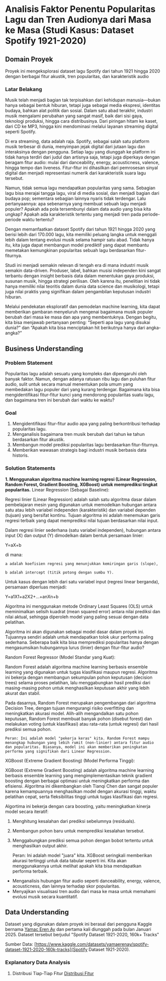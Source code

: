 # Analisis Faktor Penentu Popularitas Lagu dan Tren Audionya dari Masa ke Masa (Studi Kasus: Dataset Spotify 1921-2020)

## Domain Proyek 
Proyek ini mengeksplorasi dataset lagu Spotify dari tahun 1921 hingga 2020 dengan berbagai fitur akustik, tren popularitas, dan karakteristik audio

### Latar Belakang
Musik telah menjadi bagian tak terpisahkan dari kehidupan manusia—bukan hanya sebagai bentuk hiburan, tetapi juga sebagai media ekspresi, identitas budaya, bahkan alat politik dan sosial. Dalam satu abad terakhir, industri musik mengalami perubahan yang sangat masif, baik dari sisi gaya, teknologi produksi, hingga cara distribusinya. Dari piringan hitam ke kaset, dari CD ke MP3, hingga kini mendominasi melalui layanan streaming digital seperti Spotify.

Di era streaming, data adalah raja. Spotify, sebagai salah satu platform musik terbesar di dunia, menyimpan jejak digital dari jutaan lagu dan interaksinya dengan pengguna. Setiap lagu yang diunggah ke platform ini tidak hanya terdiri dari judul dan artisnya saja, tetapi juga diperkaya dengan beragam fitur audio: mulai dari danceability, energy, acousticness, valence, hingga tempo dan liveness. Fitur-fitur ini dihasilkan dari pemrosesan sinyal digital dan menjadi representasi numerik dari karakteristik suara lagu tersebut.

Namun, tidak semua lagu mendapatkan popularitas yang sama. Sebagian lagu bisa merajai tangga lagu, viral di media sosial, dan menjadi bagian dari budaya pop; sementara sebagian lainnya nyaris tidak terdengar. Lalu pertanyaannya: apa sebenarnya yang membuat sebuah lagu menjadi populer? Apakah ada pola tersembunyi dalam data audio yang bisa kita ungkap? Apakah ada karakteristik tertentu yang menjadi tren pada periode-periode waktu tertentu?

Dengan memanfaatkan dataset Spotify dari tahun 1921 hingga 2020 yang berisi lebih dari 170.000 lagu, kita memiliki peluang langka untuk menggali lebih dalam tentang evolusi musik selama hampir satu abad. Tidak hanya itu, kita juga dapat membangun model prediktif yang dapat membantu memetakan kemungkinan popularitas sebuah lagu berdasarkan fitur-fiturnya.

Studi ini menjadi semakin relevan di tengah era di mana industri musik semakin data-driven. Produser, label, bahkan musisi independen kini sangat terbantu dengan insight berbasis data dalam menentukan gaya produksi, susunan musik, hingga strategi perilisan. Oleh karena itu, penelitian ini tidak hanya memiliki nilai teoritis dalam dunia data science dan musikologi, tetapi juga nilai praktis yang signifikan dalam pengambilan keputusan industri hiburan.

Melalui pendekatan eksploratif dan pemodelan machine learning, kita dapat memberikan gambaran menyeluruh mengenai bagaimana musik populer berubah dari masa ke masa dan apa yang membentuknya. Dengan begitu, kita bisa menjawab pertanyaan penting: “Seperti apa lagu yang disukai dunia?” dan “Apakah kita bisa menciptakan hit berikutnya hanya dari angka-angka?”
## Business Understanding

### Problem Statement

Popularitas lagu adalah sesuatu yang kompleks dan dipengaruhi oleh banyak faktor. Namun, dengan adanya ratusan ribu lagu dan puluhan fitur audio, sulit untuk secara manual menentukan pola umum yang membedakan lagu populer dari yang kurang terdengar. Bagaimana kita bisa mengidentifikasi fitur-fitur kunci yang mendorong popularitas suatu lagu, dan bagaimana tren ini berubah dari waktu ke waktu?

### Goal

1. Mengidentifikasi fitur-fitur audio apa yang paling berkontribusi terhadap popularitas lagu.
2. Menganalisis bagaimana tren musik berubah dari tahun ke tahun berdasarkan fitur akustik.
3. Membangun model prediksi popularitas lagu berdasarkan fitur-fiturnya.
4. Memberikan wawasan strategis bagi industri musik berbasis data historis.

### Solution Statements

**1. Menggunakan algoritma machine learning regresi (Linear Regression, Random Forest, Gradient Boosting, XGBoost) untuk memprediksi tingkat popularitas.**
Linear Regression (Sebagai Baseline):

Regresi linier (Linear Regression) adalah salah satu algoritma dasar dalam pembelajaran mesin yang digunakan untuk memodelkan hubungan antara satu atau lebih variabel independen (karakteristik) dan variabel dependen (tujuan) yang bersifat kontinu. Tujuan algoritma ini adalah menemukan garis regresi terbaik yang dapat memprediksi nilai tujuan berdasarkan nilai input.

Dalam regresi linier sederhana (satu variabel independen), hubungan antara input (X) dan output (Y) dimodelkan dalam bentuk persamaan linier:

Y=aX+b

di mana:

    a adalah koefisien regresi yang menunjukkan kemiringan garis (slope),

    b adalah intercept (titik potong dengan sumbu Y).

Untuk kasus dengan lebih dari satu variabel input (regresi linear berganda), persamaan diperluas menjadi:

Y=a1​X1​+a2​X2​+…+an​Xn​+b

Algoritma ini menggunakan metode Ordinary Least Squares (OLS) untuk meminimalkan selisih kuadrat (mean squared error) antara nilai prediksi dan nilai aktual, sehingga diperoleh model yang paling sesuai dengan data pelatihan.

Algoritma ini akan digunakan sebagai model dasar dalam proyek ini. Tujuannya sendiri adalah untuk mendapatkan tolok ukur performa paling sederhana. Seberapa baik kita bisa memprediksi popularitas hanya dengan mengasumsikan hubungannya lurus (linier) dengan fitur-fitur audio?

Random Forest Regressor (Model Standar yang Kuat):

Random Forest adalah algoritma machine learning berbasis ensemble learning yang digunakan untuk tugas klasifikasi maupun regresi. Algoritma ini bekerja dengan membangun sekumpulan pohon keputusan (decision trees) selama proses pelatihan, lalu menggabungkan hasil prediksi dari masing-masing pohon untuk menghasilkan keputusan akhir yang lebih akurat dan stabil.

Pada dasarnya, Random Forest merupakan pengembangan dari algoritma Decision Tree, dengan tujuan mengurangi risiko overfitting dan meningkatkan akurasi model. Alih-alih mengandalkan satu pohon keputusan, Random Forest membuat banyak pohon (disebut forest) dan melakukan voting (untuk klasifikasi) atau rata-rata (untuk regresi) dari hasil prediksi semua pohon.

    Peran: Ini adalah model "pekerja keras" kita. Random Forest mampu menangkap hubungan yang lebih rumit (non-linier) antara fitur audio dan popularitas. Biasanya, model ini akan memberikan peningkatan performa yang signifikan dari Linear Regression.

XGBoost (Extreme Gradient Boosting) (Model Performa Tinggi):

XGBoost (Extreme Gradient Boosting) adalah algoritma machine learning berbasis ensemble learning yang mengimplementasikan teknik gradient boosting dengan berbagai optimasi untuk meningkatkan performa dan efisiensi. Algoritma ini dikembangkan oleh Tianqi Chen dan sangat populer karena kemampuannya menghasilkan model dengan akurasi tinggi, waktu pelatihan cepat, serta fleksibilitas tinggi untuk tugas klasifikasi dan regresi.

Algortima ini bekerja dengan cara boosting, yaitu meningkatkan kinerja model secara iteratif:

1. Menghitung kesalahan dari prediksi sebelumnya (residuals).

2. Membangun pohon baru untuk memprediksi kesalahan tersebut.

3. Menggabungkan prediksi semua pohon dengan bobot tertentu untuk menghasilkan output akhir.

    Peran: Ini adalah model "juara" kita. XGBoost seringkali memberikan akurasi tertinggi untuk data tabular seperti ini. Kita akan menggunakannya untuk melihat apakah kita bisa mendapatkan performa terbaik.
- Menganalisis hubungan fitur audio seperti danceability, energy, valence, acousticness, dan lainnya terhadap skor popularitas.
- Menyajikan visualisasi tren audio dari masa ke masa untuk memahami evolusi musik secara kuantitatif.

## Data Understanding
Dataset yang digunakan dalam proyek ini berasal dari pengguna Kaggle bernama [Yamac Eren Ay](https://www.kaggle.com/yamaerenay) dan pertama kali diunggah pada bulan Januari 2025. Dataset tersebut berjudul "Spotify Dataset 1921-2020, 160k+ Tracks"

Sumber Data: [https://www.kaggle.com/datasets/yamaerenay/spotify-dataset-1921-2020-160k-tracks](Spotify Dataset 1921-2020).

### Explanatory Data Analysis

1. Distribusi Tiap-Tiap Fitur
[Distribusi Fitur]([assets/Distribusi-Fitur.png](https://github.com/almachn/TERAPAN-1/blob/main/assets/Distribusi-Fitur.png))






